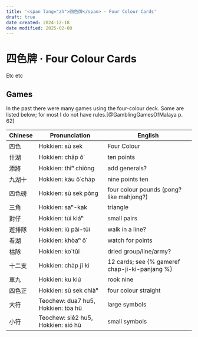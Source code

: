 ```yaml
---
title: '<span lang="zh">四色牌</span> · Four Colour Cards'
draft: true
date created: 2024-12-18
date modified: 2025-02-08
---
```

# <span lang="zh">四色牌</span> · Four Colour Cards

Etc etc

## Games

In the past there were many games using the four-colour deck. Some are listed
below; for most I do not have rules.[@GamblingGamesOfMalaya p. 62]

<table>
<thead>
<tr>
<th>
Chinese
</th>
<th>
Pronunciation
</th>
<th>
English
</th>
</tr>
</thead>
<tbody>

<tr>
<td>
<span lang="zh">四色</span>
</td>
<td>
Hokkien: <span lang="nan-Latn">sù sek</span>
</td>
<td>
Four Colour
</td>
</tr>

<tr>
<td>
<span lang="zh">什湖</span>
</td>
<td>
Hokkien: <span lang="nan-Latn">cha̍p ô͘</span>
</td>
<td>
ten points
</td>
</tr>

<tr>
<td>
<span lang="zh">添將</span>
</td>
<td>
Hokkien: <span lang="nan-Latn">thiⁿ chiòng</span>
</td>
<td>
add generals?
</td>
</tr>


<tr>
<td>
<span lang="zh">九湖十</span>
</td>
<td>
Hokkien: <span lang="nan-Latn">káu ô͘ cha̍p</span>
</td>
<td>
nine points ten
</td>
</tr>

<tr>
<td>
<span lang="zh">四色磅</span>
</td>
<td>
Hokkien: <span lang="nan-Latn">sù sek pǒng</span>
</td>
<td>
four colour pounds (pong? like mahjong?)
</td>
</tr>

<tr>
<td>
<span lang="zh">三角</span>
</td>
<td>
Hokkien: <span lang="nan-Latn">saⁿ-kak</span>
</td>
<td>
triangle
</td>
</tr>

<tr>
<td>
<span lang="zh">對仔</span>
</td>
<td>
Hokkien: <span lang="nan-Latn">tùi kiáⁿ</span>
</td>
<td>
small pairs
</td>
</tr>

<tr>
<td>
<span lang="zh">遊排隊</span>
</td>
<td>
Hokkien: <span lang="nan-Latn">iû pâi-tūi</span>
</td>
<td>
walk in a line?
</td>
</tr>

<tr>
<td>
<span lang="zh">看湖</span>
</td>
<td>
Hokkien: <span lang="nan-Latn">khòaⁿ ô͘</span>
</td>
<td>
watch for points
</td>
</tr>

<tr>
<td>
<span lang="zh">枯隊</span>
</td>
<td>
Hokkien: <span lang="nan-Latn">ko͘ tūi</span>
</td>
<td>
dried group/line/army?
</td>
</tr>

<tr>
<td>
<span lang="zh">十二支</span>
</td>
<td>
Hokkien: <span lang="nan-Latn">cha̍p jī ki</span>
</td>
<td>
12 cards; see {% gameref chap-ji-ki-panjang %}
</td>
</tr>

<tr>
<td>
<span lang="zh">車九</span>
</td>
<td>
Hokkien: <span lang="nan-Latn">ku kiú</span>
</td>
<td>
rook nine
</td>
</tr>

<tr>
<td>
<span lang="zh">四色正</span>
</td>
<td>
Hokkien: <span lang="nan-Latn">sù sek chiàⁿ</span>
</td>
<td>
four colour straight
</td>
</tr>

<tr>
<td>
<span lang="zh">大符</span>
</td>
<td>
Teochew: <span lang="tws-Latn">dua7 hu5</span>, Hokkien: <span lang="nan-Latn">tōa hû</span>
</td>
<td>
large symbols
</td>
</tr>

<tr>
<td>
<span lang="zh">小符</span>
</td>
<td>
Teochew: <span lang="tws-Latn">siê2 hu5</span>, Hokkien: <span lang="nan-Latn">sió hû</span>
</td>
<td>
small symbols
</td>
</tr>

</tbody>
</table>

